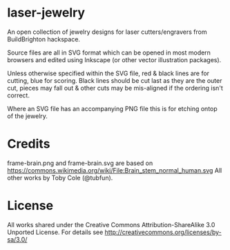 laser-jewelry
=============

An open collection of jewelry designs for laser cutters/engravers from BuildBrighton hackspace.

Source files are all in SVG format which can be opened in most modern browsers and edited using Inkscape (or other vector illustration packages).

Unless otherwise specified within the SVG file, red & black lines are for cutting, blue for scoring. Black lines should be cut last as they are the outer cut, pieces may fall out & other cuts may be mis-aligned if the ordering isn't correct.

Where an SVG file has an accompanying PNG file this is for etching ontop of the jewelry.


Credits
============

frame-brain.png and frame-brain.svg are based on https://commons.wikimedia.org/wiki/File:Brain_stem_normal_human.svg
All other works by Toby Cole (@tubfun).

License
============

All works shared under the Creative Commons Attribution-ShareAlike 3.0 Unported License. For details see http://creativecommons.org/licenses/by-sa/3.0/

